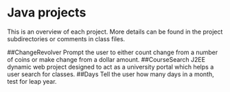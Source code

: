 Java projects
=========
This is an overview of each project. More details can be found in the project subdirectories or comments in class files. 

##ChangeRevolver
Prompt the user to either count change from a number of coins or make change from a dollar amount.
##CourseSearch
J2EE dynamic web project designed to act as a university portal which helps a user search for classes.
##Days
Tell the user how many days in a month, test for leap year.

